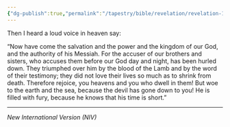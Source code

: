 ```yaml
---
{"dg-publish":true,"permalink":"/tapestry/bible/revelation/revelation-12-10-12/","title":"Revelation 12:10 - 12","tags":["bible-verse","bible-verse"],"dgHomeLink":true,"dgShowLocalGraph":true,"dgEnableSearch":true}
---
```


Then I heard a loud voice in heaven say:

“Now have come the salvation and the power and the kingdom of our God, and the authority of his Messiah.
For the accuser of our brothers and sisters, who accuses them before our God day and night, has been hurled down.
They triumphed over him by the blood of the Lamb and by the word of their testimony; they did not love their lives so much as to shrink from death.
Therefore rejoice, you heavens and you who dwell in them!
But woe to the earth and the sea, because the devil has gone down to you!
He is filled with fury, because he knows that his time is short.”



---
*New International Version (NIV)*